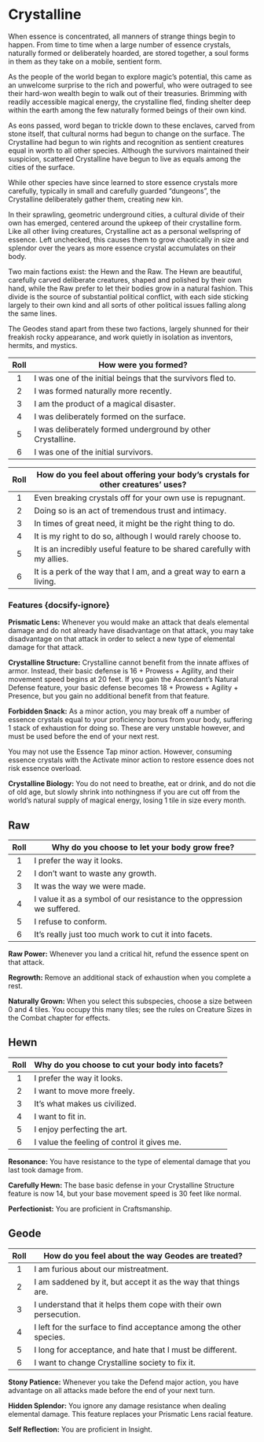 # Crystalline

When essence is concentrated, all manners of strange things begin to happen. From time to time when a large number of essence crystals, naturally formed or deliberately hoarded, are stored together, a soul forms in them as they take on a mobile, sentient form.

As the people of the world began to explore magic’s potential, this came as an unwelcome surprise to the rich and powerful, who were outraged to see their hard-won wealth begin to walk out of their treasuries. Brimming with readily accessible magical energy, the crystalline fled, finding shelter deep within the earth among the few naturally formed beings of their own kind.

As eons passed, word began to trickle down to these enclaves, carved from stone itself, that cultural norms had begun to change on the surface. The Crystalline had begun to win rights and recognition as sentient creatures equal in worth to all other species. Although the survivors maintained their suspicion, scattered Crystalline have begun to live as equals among the cities of the surface.

While other species have since learned to store essence crystals more carefully, typically in small and carefully guarded “dungeons”, the Crystalline deliberately gather them, creating new kin.

In their sprawling, geometric underground cities, a cultural divide of their own has emerged, centered around the upkeep of their crystalline form. Like all other living creatures, Crystalline act as a personal wellspring of essence. Left unchecked, this causes them to grow chaotically in size and splendor over the years as more essence crystal accumulates on their body.

Two main factions exist: the Hewn and the Raw. The Hewn are beautiful, carefully carved deliberate creatures, shaped and polished by their own hand, while the Raw prefer to let their bodies grow in a natural fashion. This divide is the source of substantial political conflict, with each side sticking largely to their own kind and all sorts of other political issues falling along the same lines.

The Geodes stand apart from these two factions, largely shunned for their freakish rocky appearance, and work quietly in isolation as inventors, hermits, and mystics.

<div class="side-panel">

| Roll | How were you formed?                                        |
| :--: | ----------------------------------------------------------- |
|  1   | I was one of the initial beings that the survivors fled to. |
|  2   | I was formed naturally more recently.                       |
|  3   | I am the product of a magical disaster.                     |
|  4   | I was deliberately formed on the surface.                   |
|  5   | I was deliberately formed underground by other Crystalline. |
|  6   | I was one of the initial survivors.                         |

| Roll | How do you feel about offering your body’s crystals for other creatures’ uses? |
| :--: | ------------------------------------------------------------------------------ |
|  1   | Even breaking crystals off for your own use is repugnant.                      |
|  2   | Doing so is an act of tremendous trust and intimacy.                           |
|  3   | In times of great need, it might be the right thing to do.                     |
|  4   | It is my right to do so, although I would rarely choose to.                    |
|  5   | It is an incredibly useful feature to be shared carefully with my allies.      |
|  6   | It is a perk of the way that I am, and a great way to earn a living.           |

</div>

### Features {docsify-ignore}

**Prismatic Lens:** Whenever you would make an attack that deals elemental damage and do not already have disadvantage on that attack, you may take disadvantage on that attack in order to select a new type of elemental damage for that attack.

**Crystalline Structure:** Crystalline cannot benefit from the innate affixes of armor. Instead, their basic defense is 16 + Prowess + Agility, and their movement speed begins at 20 feet. If you gain the Ascendant’s Natural Defense feature, your basic defense becomes 18 + Prowess + Agility + Presence, but you gain no additional benefit from that feature.

**Forbidden Snack:** As a minor action, you may break off a number of essence crystals equal to your proficiency bonus from your body, suffering 1 stack of exhaustion for doing so. These are very unstable however, and must be used before the end of your next rest.

You may not use the Essence Tap minor action. However, consuming essence crystals with the Activate minor action to restore essence does not risk essence overload.

**Crystalline Biology:** You do not need to breathe, eat or drink, and do not die of old age, but slowly shrink into nothingness if you are cut off from the world’s natural supply of magical energy, losing 1 tile in size every month.

## Raw

| Roll | Why do you choose to let your body grow free?                           |
| :--: | ----------------------------------------------------------------------- |
|  1   | I prefer the way it looks.                                              |
|  2   | I don’t want to waste any growth.                                       |
|  3   | It was the way we were made.                                            |
|  4   | I value it as a symbol of our resistance to the oppression we suffered. |
|  5   | I refuse to conform.                                                    |
|  6   | It’s really just too much work to cut it into facets.                   |

**Raw Power:** Whenever you land a critical hit, refund the essence spent on that attack.

**Regrowth:** Remove an additional stack of exhaustion when you complete a rest.

**Naturally Grown:** When you select this subspecies, choose a size between 0 and 4 tiles. You occupy this many tiles; see the rules on Creature Sizes in the Combat chapter for effects.

## Hewn

| Roll | Why do you choose to cut your body into facets? |
| :--: | ----------------------------------------------- |
|  1   | I prefer the way it looks.                      |
|  2   | I want to move more freely.                     |
|  3   | It’s what makes us civilized.                   |
|  4   | I want to fit in.                               |
|  5   | I enjoy perfecting the art.                     |
|  6   | I value the feeling of control it gives me.     |

**Resonance:** You have resistance to the type of elemental damage that you last took damage from.

**Carefully Hewn:** The base basic defense in your Crystalline Structure feature is now 14, but your base movement speed is 30 feet like normal.

**Perfectionist:** You are proficient in Craftsmanship.

## Geode

| Roll | How do you feel about the way Geodes are treated?                  |
| :--: | ------------------------------------------------------------------ |
|  1   | I am furious about our mistreatment.                               |
|  2   | I am saddened by it, but accept it as the way that things are.     |
|  3   | I understand that it helps them cope with their own persecution.   |
|  4   | I left for the surface to find acceptance among the other species. |
|  5   | I long for acceptance, and hate that I must be different.          |
|  6   | I want to change Crystalline society to fix it.                    |

**Stony Patience:** Whenever you take the Defend major action, you have advantage on all attacks made before the end of your next turn.

**Hidden Splendor:** You ignore any damage resistance when dealing elemental damage. This feature replaces your Prismatic Lens racial feature.

**Self Reflection:** You are proficient in Insight.
